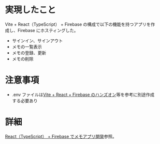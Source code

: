 # 実現したこと

Vite + React（TypeScript） + Firebase の構成で以下の機能を持つアプリを作成し、Firebase にホスティングした。

- サインイン、サインアウト
- メモの一覧表示
- メモの登録、更新
- メモの削除

# 注意事項

- .env ファイルは[Vite + React + Firebase のハンズオン](https://qiita.com/Inp/items/906100b46fcbda6fb2ee)等を参考に別途作成する必要あり

# 詳細

[React（TypeScript） + Firebase でメモアプリ開発](https://zenn.dev/shoji9x9/articles/eb185b3d66567b)参照。

